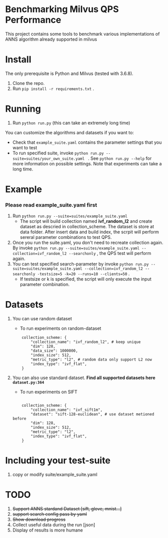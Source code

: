 Benchmarking Milvus QPS Performance
==============================
This project contains some tools to benchmark various implementations of ANNS algorithm already supported in milvus

Install
=======

The only prerequisite is Python and Milvus (tested with 3.6.8).

1. Clone the repo.
2. Run `pip install -r requirements.txt` .

Running
=======

1. Run `python run.py` (this can take an extremely long time)

You can customize the algorithms and datasets if you want to:

* Check that `example_suite.yaml` contains the parameter settings that you want to test
* To run specified suite, invoke `python run.py --suite=suites/your_own_suite.yaml ` . See `python run.py --help` for more information on possible settings. Note that experiments can take a long time.

Example
=======

### Please read example_suite.yaml first

1. Run `python run.py --suite=suites/example_suite.yaml` 
    - The script will build collection named **ivf_random_l2** and create dataset as descried in collection_scheme. The dataset is store at data folder. After insert data and build index, the scrpit will perform sereral parameter combinations to test QPS.
2. Once you run the suite.yaml, you don't need to recreate collection again. By invoke `python run.py --suite=suites/example_suite.yaml --collection=ivf_random_l2 --searchonly` , the QPS test will perform again.
3. You can test specified search-parameter by invoke `python run.py --suite=suites/example_suite.yaml --collection=ivf_random_l2 --searchonly -testsize=5 -k=20 --runs=10 --clients=50` .
    - If testsize or k is specified, the script will only execute the input parameter combination.

Datasets
========================

1. You can use random dataset
    - To run experiments on random-dataset
    ``` 
        collection_scheme: {
            "collection_name": "ivf_random_l2", # keep unique
            "dim": 128,
            "data_size": 1000000,
            "index_size": 512,
            "metric_type": "l2", # random data only support L2 now
            "index_type": "ivf_flat",
        }

    ``` 

2. You can also use standard dataset. **Find all supported datasets here `dataset.py:364`**
    - To run experiments on SIFT
    ```

        collection_scheme: {
            "collection_name": "ivf_sift1m",
            "dataset": "sift-128-euclidean", # use dataset metioned before
            "dim": 128,                      
            "index_size": 512,               
            "metric_type": "l2",             
            "index_type": "ivf_flat",        
        }

    ``` 

Including your test-suite
========================

1. copy or modify suite/example_suite.yaml

TODO
========================

1. ~~Support ANNS stardand Dataset [sift, glove, mnist...]~~
2. ~~support search config pass by yaml~~
3. ~~Show download progress~~
3. Collect useful data during the run [json]
4. Display of results is more humane


